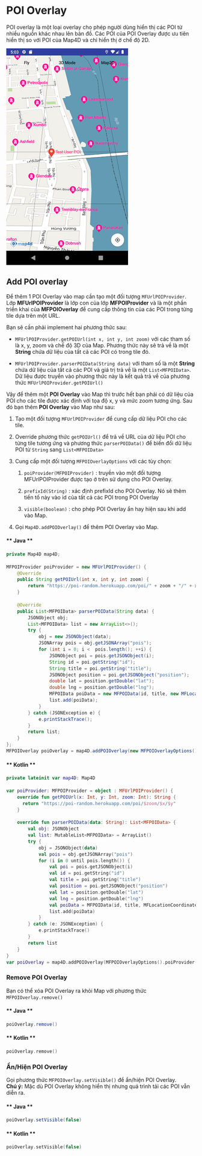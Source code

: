 # POI Overlay

POI overlay là một loại overlay cho phép người dùng hiển thị các POI từ nhiều nguồn khác nhau lên bản đồ. Các POI của
POI Overlay được ưu tiên hiển thị so với POI của Map4D và chỉ hiển thị ở chế độ 2D.

![CocoaPods](../../resources/poiOverlay.png)

## Add POI overlay

Để thêm 1 POI Overlay vào map cần tạo một đối tượng `MFUrlPOIProvider`. Lớp **MFUrlPOIProvider** là lớp con của
lớp **MFPOIProvider** và là một phần triển khai của **MFPOIOverlay** để cung cấp thông tin của các POI trong từng tile dựa
trên một URL.

Bạn sẽ cần phải implement hai phương thức sau:
- `MFUrlPOIProvider.getPOIUrl(int x, int y, int zoom)` với các tham số là x, y, zoom và chế độ 3D của Map.
Phương thức này sẽ trả về là một **String** chứa dữ liệu của tất cả các POI có trong tile đó.

- `MFUrlPOIProvider.parserPOIData(String data)` với tham số là một **String** chứa dữ liệu của tất cả các POI và giá trị
trả về là một `List<MFPOIData>`. Dữ liệu được truyền vào phương thức này là kết quả trả về của phương thức `MFUrlPOIProvider.getPOIUrl()`

Vậy để thêm một **POI Overlay** vào Map thì trước hết bạn phải có dữ liệu của POI cho các tile được xác định với tọa độ x, y và mức
zoom tương ứng. Sau đó bạn thêm **POI Overlay** vào Map như sau:

1. Tạo một đối tượng `MFUrlPOIProvider` để cung cấp dữ liệu POI cho các tile.
2. Override phương thức `getPOIUrl()` để trả về URL của dữ liệu POI cho từng tile tương ứng và phương thức `parserPOIData()`
để biến đổi dữ liệu POI từ `String` sang `List<MFPOIData>`
3. Cung cấp một đối tượng `MFPOIOverlayOptions` với các tùy chọn:

    1. `poiProvider(MFPOIProvider)` : truyền vào một đối tượng MFUrlPOIProvider được tạo ở trên sử dụng cho POI Overlay.
    
    2. `prefixId(String)` : xác định prefixId cho POI Overlay. Nó sẽ thêm tiền tố này vào id của tất cả các POI trong POI Overlay

    3. `visible(boolean)` : cho phép POI Overlay ẩn hay hiện sau khi add vào Map.

4. Gọi `Map4D.addPOIOverlay()` để thêm POI Overlay vào Map.

<!-- tabs:start -->
#### ** Java **

```java
private Map4D map4D;

MFPOIProvider poiProvider = new MFUrlPOIProvider() {
    @Override
    public String getPOIUrl(int x, int y, int zoom) {
        return "https://poi-random.herokuapp.com/poi/" + zoom + "/" + x + "/" + y;
    }

    @Override
    public List<MFPOIData> parserPOIData(String data) {
        JSONObject obj;
        List<MFPOIData> list = new ArrayList<>();
        try {
            obj = new JSONObject(data);
            JSONArray pois = obj.getJSONArray("pois");
            for (int i = 0; i <  pois.length(); ++i) {
                JSONObject poi = pois.getJSONObject(i);
                String id = poi.getString("id");
                String title = poi.getString("title");
                JSONObject position = poi.getJSONObject("position");
                double lat = position.getDouble("lat");
                double lng = position.getDouble("lng");
                MFPOIData poiData = new MFPOIData(id, title, new MFLocationCoordinate(lat, lng));
                list.add(poiData);
            }
        } catch (JSONException e) {
            e.printStackTrace();
        }
        return list;
    }
};
MFPOIOverlay poiOverlay = map4D.addPOIOverlay(new MFPOIOverlayOptions().poiProvider(poiProvider).prefixId("poiOverlay-"));
```

#### ** Kotlin **

```kotlin
private lateinit var map4D: Map4D

var poiProvider: MFPOIProvider = object : MFUrlPOIProvider() {
    override fun getPOIUrl(x: Int, y: Int, zoom: Int): String {
      return "https://poi-random.herokuapp.com/poi/$zoom/$x/$y"
    }

    override fun parserPOIData(data: String): List<MFPOIData> {
        val obj: JSONObject
        val list: MutableList<MFPOIData> = ArrayList()
        try {
            obj = JSONObject(data)
            val pois = obj.getJSONArray("pois")
            for (i in 0 until pois.length()) {
                val poi = pois.getJSONObject(i)
                val id = poi.getString("id")
                val title = poi.getString("title")
                val position = poi.getJSONObject("position")
                val lat = position.getDouble("lat")
                val lng = position.getDouble("lng")
                val poiData = MFPOIData(id, title, MFLocationCoordinate(lat, lng))
                list.add(poiData)
            }
        } catch (e: JSONException) {
            e.printStackTrace()
        }
        return list
    }
}
var poiOverlay = map4D.addPOIOverlay(MFPOIOverlayOptions().poiProvider(poiProvider).prefixId("poiOverlay-"))
```
<!-- tabs:end -->

### Remove POI Overlay

Bạn có thể xóa POI Overlay ra khỏi Map với phương thức `MFPOIOverlay.remove()`

<!-- tabs:start -->
#### ** Java **

```java
poiOverlay.remove()
```

#### ** Kotlin **

```kotlin
poiOverlay.remove()
```
<!-- tabs:end -->

### Ẩn/Hiện POI Overlay

Gọi phương thức `MFPOIOverlay.setVisible()` để ẩn/hiện POI Overlay.  
**Chú ý:** Mặc dù POI Overlay không hiển thị nhưng quá trình tải các POI vẫn diễn ra.

<!-- tabs:start -->
#### ** Java **

```java
poiOverlay.setVisible(false)
```

#### ** Kotlin **

```kotlin
poiOverlay.setVisible(false)
```
<!-- tabs:end -->
